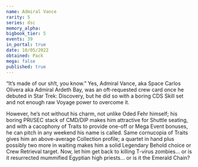 ```yaml
---
name: Admiral Vance
rarity: 5
series: dsc
memory_alpha:
bigbook_tier: 5
events: 39
in_portal: true
date: 10/05/2022
obtained: Pack
mega: false
published: true
---
```


“It’s made of our sh!t, you know.” Yes, Admiral Vance, aka Space Carlos Olivera aka Admiral Ardeth Bay, was an oft-requested crew card once he debuted in Star Trek: Discovery, but he did so with a boring CDS Skill set and not enough raw Voyage power to overcome it. 

However, he’s not without his charm, not unlike Oded Fehr himself; his boring PRI/SEC stack of CMD/DIP makes him attractive for Shuttle seating, and with a cacophony of Traits to provide one-off or Mega Event bonuses, he can pitch in any weekend his name is called. Same cornucopia of Traits gives him an above-average Collection profile; a quartet in hand plus possibly two more in waiting makes him a solid Legendary Behold choice or Crew Retrieval target. Now, let him get back to killing T-virus zombies… or is it resurrected mummified Egyptian high priests… or is it the Emerald Chain?
